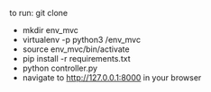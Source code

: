 to run:
git clone
- mkdir env_mvc
- virtualenv -p python3 /env_mvc 
- source env_mvc/bin/activate
- pip install -r requirements.txt
- python controller.py
- navigate to http://127.0.0.1:8000 in your browser
